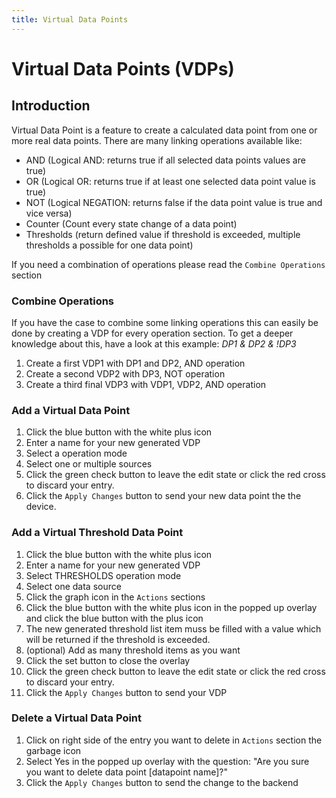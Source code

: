 ```yaml
---
title: Virtual Data Points
---
```


# Virtual Data Points (VDPs)
## Introduction

Virtual Data Point is a feature to create a calculated data point from one or more real data points. There are many linking operations available like:
- AND (Logical AND: returns true if all selected data points values are true)
- OR (Logical OR: returns true if at least one selected data point value is true)
- NOT (Logical NEGATION: returns false if the data point value is true and vice versa)
- Counter (Count every state change of a data point)
- Thresholds (return defined value if threshold is exceeded, multiple thresholds a possible for one data point)

If you need a combination of operations please read the `Combine Operations` section

### Combine Operations

If you have the case to combine some linking operations this can easily be done by creating a VDP for every operation section. To get a deeper knowledge about this, have a look at this example: *DP1 & DP2 & !DP3*

1. Create a first VDP1 with DP1 and DP2, AND operation
2. Create a second VDP2 with DP3, NOT operation
3. Create a third final VDP3 with VDP1, VDP2, AND operation

### Add a Virtual Data Point

1. Click the blue button with the white plus icon
2. Enter a name for your new generated VDP
3. Select a operation mode
4. Select one or multiple sources
5. Click the green check button to leave the edit state or click the red cross to discard your entry.
6. Click the `Apply Changes` button to send your new data point the the device.

### Add a Virtual Threshold Data Point

1. Click the blue button with the white plus icon
2. Enter a name for your new generated VDP
3. Select THRESHOLDS operation mode
4. Select one data source
5. Click the graph icon in the `Actions` sections
6. Click the blue button with the white plus icon in the popped up overlay and click the blue button with the plus icon
7. The new generated threshold list item muss be filled with a value which will be returned if the threshold is exceeded.
8. (optional) Add as many threshold items as you want
9. Click the set button to close the overlay
10. Click the green check button to leave the edit state or click the red cross to discard your entry.
11. Click the `Apply Changes` button to send your VDP
### Delete a Virtual Data Point
1. Click on right side of the entry you want to delete in `Actions` section the garbage icon
2. Select Yes in the popped up overlay with the question: "Are you sure you want to delete data point [datapoint name]?"
3. Click the `Apply Changes` button to send the change to the backend
